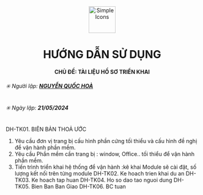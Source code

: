 </div>

<div align="center">
  <img src="https://raw.githubusercontent.com/dh-hos/dhg.hospitalprinter/main/Deploy_Tools/Logo.ico" alt="Simple Icons" width=70>
  <h1>HƯỚNG DẪN SỬ DỤNG</h1>  
</div>
<div align="center">

#### CHỦ ĐỀ: TÀI LIỆU HỒ SƠ TRIỂN KHAI

</div>

###### :eight_spoked_asterisk: Người lập: [**NGUYỄN QUỐC HOÀ**](https://github.com/nqhoa1005)

###### :eight_spoked_asterisk: Ngày lập: **21/05/2024**

DH-TK01. BIÊN BẢN THOẢ ƯỚC
  1. Yêu cầu đơn vị trang bị cấu hình phần cứng tối thiểu và cấu hình đề nghị để vận hành phần mềm.
  2. Yêu cầu Phần mềm cần trang bị : window, Office.. tối thiểu để vận hành phần mềm.
  3. Tiến trình triển khai hệ thống để vận hành :kê khai Module sẽ cài đặt, số lượng kết nối trên từng module
DH-TK02. Ke hoach trien khai du an
DH-TK03. Ke hoach tap huan
DH-TK04. Ho so dao tao nguoi dung
DH-TK05. Bien Ban Ban Giao
DH-TK06. BC tuan

